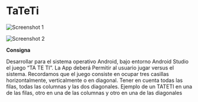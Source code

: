 # TaTeTi

![Screenshot 1](https://imgur.com/mYBAUAz)

![Screenshot 2](https://imgur.com/RCX5Opt)

**Consigna**

Desarrollar para el sistema operativo Android, bajo entorno Android Studio el juego “TA TE TI”.
La App deberá Permitir al usuario jugar versus el sistema.
Recordamos que el juego consiste en ocupar tres casillas horizontalmente, verticalmente o en diagonal. Tener en cuenta todas las filas, todas las columnas y las dos diagonales. Ejemplo de un TATETI en una de las filas, otro en una de las columnas y otro en una de las diagonales
